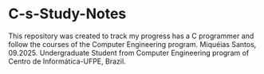 # C-s-Study-Notes
This repository was created to track my progress has a C programmer and follow the courses of the Computer Engineering program.
Miquéias Santos, 09.2025.
Undergraduate Student from Computer Engineering program of Centro de Informática-UFPE, Brazil.
